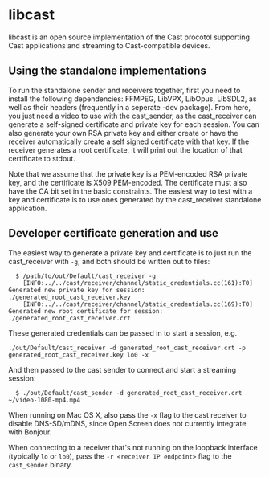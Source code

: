 # libcast

libcast is an open source implementation of the Cast procotol supporting Cast
applications and streaming to Cast-compatible devices.

## Using the standalone implementations

To run the standalone sender and receivers together, first you need to install
the following dependencies: FFMPEG, LibVPX, LibOpus, LibSDL2, as well as their
headers (frequently in a seperate -dev package). From here, you just need a
video to use with the cast_sender, as the cast_receiver can generate a
self-signed certificate and private key for each session. You can also generate
your own RSA private key and either create or have the receiver automatically
create a self signed certificate with that key. If the receiver generates a root
certificate, it will print out the location of that certificate to stdout.

Note that we assume that the private key is a PEM-encoded RSA private key,
and the certificate is X509 PEM-encoded. The certificate must also have
the CA bit set in the basic constraints. The easiest way to test with a key
and certificate is to use ones generated by the cast_receiver standalone
application.

## Developer certificate generation and use

The easiest way to generate a private key and certificate is to just run
the cast_receiver with `-g`, and both should be written out to files:

```
  $ /path/to/out/Default/cast_receiver -g
    [INFO:../../cast/receiver/channel/static_credentials.cc(161):T0] Generated new private key for session: ./generated_root_cast_receiver.key
    [INFO:../../cast/receiver/channel/static_credentials.cc(169):T0] Generated new root certificate for session: ./generated_root_cast_receiver.crt
```

These generated credentials can be passed in to start a session, e.g.
```
./out/Default/cast_receiver -d generated_root_cast_receiver.crt -p generated_root_cast_receiver.key lo0 -x
```

And then passed to the cast sender to connect and start a streaming session:
```
  $ ./out/Default/cast_sender -d generated_root_cast_receiver.crt ~/video-1080-mp4.mp4
```

When running on Mac OS X, also pass the `-x` flag to the cast receiver to
disable DNS-SD/mDNS, since Open Screen does not currently integrate with
Bonjour.

When connecting to a receiver that's not running on the loopback interface
(typically `lo` or `lo0`), pass the `-r <receiver IP endpoint>` flag to the
`cast_sender` binary.
